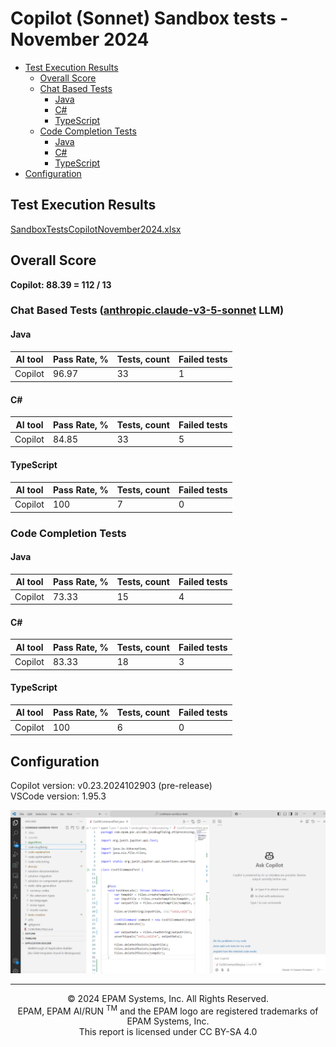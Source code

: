 # Copilot (Sonnet) Sandbox tests - November 2024

- [Test Execution Results](#test-execution-results)
    - [Overall Score](#overall-score)
    - [Chat Based Tests](#chat-based-tests)
        - [Java](#java)
        - [C#](#c)
        - [TypeScript](#typescript)
    - [Code Completion Tests](#code-completion-tests)
        - [Java](#java-1)
        - [C#](#c-1)
        - [TypeScript](#typescript-1)
- [Configuration](#configuration)

## Test Execution Results
[SandboxTestsCopilotNovember2024.xlsx](../../../../reports/SandboxTestsCopilotClaude3.5SonnetNovember2024.xlsx)

## Overall Score
**Copilot: 88.39 = 112 / 13**

### Chat Based Tests ([anthropic.claude-v3-5-sonnet](https://www.anthropic.com/news/claude-3-5-sonnet) LLM)

#### Java

| AI tool | Pass Rate, % | Tests, count | Failed tests |
|---------|--------------|--------------|--------------|
| Copilot | 96.97        | 33           | 1            |

#### C#

| AI tool | Pass Rate, % | Tests, count | Failed tests |
|---------|--------------|--------------|--------------|
| Copilot | 84.85        | 33           | 5            |

#### TypeScript

| AI tool | Pass Rate, % | Tests, count | Failed tests |
|---------|--------------|--------------|--------------|
| Copilot | 100          | 7            | 0            |

### Code Completion Tests

#### Java

| AI tool | Pass Rate, % | Tests, count | Failed tests |
|---------|--------------|--------------|--------------|
| Copilot | 73.33        | 15           | 4            |

#### C#

| AI tool | Pass Rate, % | Tests, count | Failed tests |
|---------|--------------|--------------|--------------|
| Copilot | 83.33        | 18           | 3            |

#### TypeScript

| AI tool | Pass Rate, % | Tests, count | Failed tests |
|---------|--------------|--------------|--------------|
| Copilot | 100          | 6            | 0            |

## Configuration

Copilot version: v0.23.2024102903 (pre-release)  
VSCode version: 1.95.3

![example-configuration.png](../../../../images/sandbox-test/copilot/copilot-sonnet-config.png)

---
<p style="text-align: center;">    © 2024 EPAM Systems, Inc. All Rights Reserved.<br/>    EPAM, EPAM AI/RUN <sup>TM</sup> and the EPAM logo are registered trademarks of EPAM Systems, Inc.<br>    This report is licensed under CC BY-SA 4.0<br/></p> 